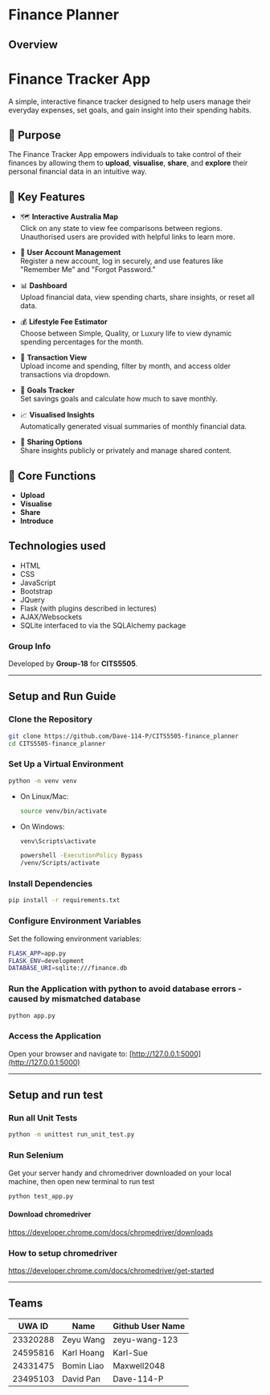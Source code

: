 # Finance Planner

## Overview
# Finance Tracker App

A simple, interactive finance tracker designed to help users manage their everyday expenses, set goals, and gain insight into their spending habits.

## 🚀 Purpose

The Finance Tracker App empowers individuals to take control of their finances by allowing them to **upload**, **visualise**, **share**, and **explore** their personal financial data in an intuitive way.

## 🧩 Key Features

- 🗺️ **Interactive Australia Map**  
  Click on any state to view fee comparisons between regions. Unauthorised users are provided with helpful links to learn more.

- 🔐 **User Account Management**  
  Register a new account, log in securely, and use features like "Remember Me" and "Forgot Password."

- 📊 **Dashboard**  
  Upload financial data, view spending charts, share insights, or reset all data.

- 💰 **Lifestyle Fee Estimator**  
  Choose between Simple, Quality, or Luxury life to view dynamic spending percentages for the month.

- 📆 **Transaction View**  
  Upload income and spending, filter by month, and access older transactions via dropdown.

- 🎯 **Goals Tracker**  
  Set savings goals and calculate how much to save monthly.

- 📈 **Visualised Insights**  
  Automatically generated visual summaries of monthly financial data.

- 🔄 **Sharing Options**  
  Share insights publicly or privately and manage shared content.

## 📌 Core Functions

- **Upload**
- **Visualise**
- **Share**
- **Introduce**

## Technologies used
- HTML
- CSS
- JavaScript
- Bootstrap
- JQuery
- Flask (with plugins described in lectures)
- AJAX/Websockets
- SQLite interfaced to via the SQLAlchemy package

### Group Info
Developed by **Group-18** for **CITS5505**.

---

## Setup and Run Guide

### Clone the Repository
```bash
git clone https://github.com/Dave-114-P/CITS5505-finance_planner
cd CITS5505-finance_planner
```

### Set Up a Virtual Environment
```bash
python -m venv venv
```
- On Linux/Mac:
    ```bash
    source venv/bin/activate
    ```
- On Windows:
    ```bash
    venv\Scripts\activate
    ```
    ```bash
    powershell -ExecutionPolicy Bypass
    /venv/Scripts/activate
    ```

### Install Dependencies
```bash
pip install -r requirements.txt
```

### Configure Environment Variables
Set the following environment variables:
```bash
FLASK_APP=app.py
FLASK_ENV=development
DATABASE_URI=sqlite:///finance.db
```

### Run the Application with python to avoid database errors - caused by mismatched database
```bash
python app.py
```

### Access the Application
Open your browser and navigate to: [http://127.0.0.1:5000](http://127.0.0.1:5000)

---
## Setup and run test

### Run all Unit Tests
```bash
python -m unittest run_unit_test.py 
```
### Run Selenium
Get your server handy and chromedriver downloaded on your local machine, then open new terminal to run test
```bash
python test_app.py 
```

#### Download chromedriver
https://developer.chrome.com/docs/chromedriver/downloads

### How to setup chromedriver
https://developer.chrome.com/docs/chromedriver/get-started

---

## Teams

| UWA ID    | Name        | Github User Name   |
|-----------|-------------|--------------------|
| 23320288  | Zeyu Wang   | zeyu-wang-123      |
| 24595816  | Karl Hoang  | Karl-Sue           |
| 24331475  | Bomin Liao  | Maxwell2048        |
| 23495103  | David Pan   | Dave-114-P         |
